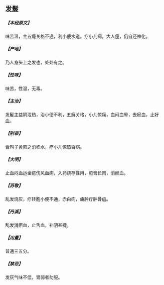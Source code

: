 ## 发髲

##### 【本经原文】
味苦温，主五癃关格不通，利小便水道。疗小儿痫，大人痓，仍自还神化。
##### 【产地】
乃人身头上之发也，处处有之。
##### 【性味】
味苦，性温，无毒。
##### 【主治】
发髲主益阴泄热，治小便不利，五癃关格，小儿惊痫，血闷血晕，去瘀血，止好血。
##### 【别录】
合鸡子黄煎之消积水，疗小儿惊热百病。
##### 【大明】
止血闷血运金疮伤风血痢，入药烧存性用，煎膏长肉，消瘀血。
##### 【苏敬】
乱发烧灰，疗转胞小便不通，赤白痢，痈肿疔肿骨疽。
##### 【丹溪】
乱发消瘀血，止舌血，补阴甚捷。
##### 【用量】
普通三五分。
##### 【禁忌】
发灰气味不佳，胃弱者勿服。
